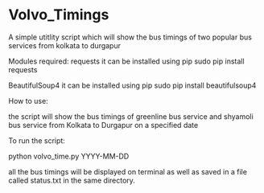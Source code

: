 # Volvo_Timings
A simple utitlity script which will show the bus timings of two popular bus services from kolkata to durgapur

Modules required:
requests
it can be installed using pip
sudo pip install requests

BeautifulSoup4
it can be installed using pip
sudo pip install beautifulsoup4

How to use:

the script will show the bus timings of greenline bus service and shyamoli bus service from Kolkata to Durgapur
on a specified date

To run the script:

python volvo_time.py YYYY-MM-DD

all the bus timings will be displayed on terminal as well as saved in a file called status.txt in the same directory.